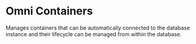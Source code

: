 # Omni Containers

Manages containers that can be automatically connected to the database instance and their lifecycle can be managed from within
the database.
